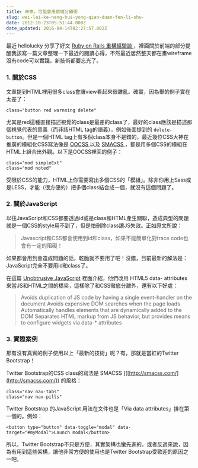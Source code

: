 ```yaml
---
title: 未來，可能會用前端分離術
slug: wei-lai-ke-neng-hui-yong-qian-duan-fen-li-shu-
date: 2012-10-23T05:51:44.000Z
date_updated: 2016-04-14T02:27:57.002Z
---
```


最近 hellolucky 分享了好文 [ Ruby on Rails 重構經驗談 ](http://blog.hellolucky.info/articles/ruby-on-rails-refactoring-experience-talk/) ，裡面關於前端的部分提醒我該寫一篇文章整理一下最近的閱讀心得，不然最近居然整天都在畫wireframe沒有code可以實踐，新技術都要忘光了。

### 1. 關於CSS

文章提到HTML裡用很多class會讓view看起來很雜亂。確實，因為舉的例子實在太差了：

    class="button red warnning delete"
    

尤其是red這種直接描述視覺的class是最差的class了，最好的class應該是描述那個視覺代表的意義（而非該HTML tag的語義），例如後面提到的 `delete-button`。但是一個HTML tag上有多個class本身不是錯的，最近幾位CSS大神在推廣的模組化CSS寫法像是 [ OOCSS ](http://oocss.org) 以及 [ SMACSS ](http://smacss.com/)，都是用多個CSS的模組在HTML上組合出外觀。以下是OOCSS裡面的例子：

    class="mod simpleExt"
    class="mod noted"
    

受限於CSS的能力，HTML上你需要寫出多個CSS的「模組」。除非你用上Sass或是LESS，才能（很方便的）把多個class結合成一個，就沒有這個問題了。

### 2. 關於JavaScript

以往JavaScript和CSS都要透過id或是class和HTML產生關聯，造成典型的問題就是一個CSS的style用不到了，但是怕刪除class讓JS失效。正如原文所說：

> Javascript和CSS都會使用到id和class，如果不能簡單化對trace code也會有一定的阻礙！

如果都會用到會造成問題的話，乾脆就不要用了吧！沒錯，目前最新的解法是：JavaScript完全不要用id和class了。

在這篇 [Unobtrusive JavaScript](http://blog.socialcast.com/unobtrusive-javascript-2/) 裡面介紹，他們改用 HTML5 data- attributes 來當JS和HTML之間的橋梁，這樣除了和CSS徹底分離外，還有以下好處：

> Avoids duplication of JS code by having a single event-handler on the document
>   Avoids expensive DOM searches when the page loads
>   Automatically handles elements that are dynamically added to the DOM
>   Separates HTML markup from JS behavior, but provides means to configure widgets via data-* attributes

### 3. 實際案例

那有沒有真實的例子使用以上「最新的技術」呢？有，那就是當紅的Twitter Bootstrap！

Twitter Bootstrap的CSS class的寫法是 SMACSS ]([http://smacss.com/](http://smacss.com/)) 的風格：

    class="nav nav-tabs"
    class="nav nav-pills"
    

Twitter Bootstrap 的JavaScript 用法在文件也是「Via data attributes」排在第一個的。例如：

    <button type="button" data-toggle="modal" data-target="#myModal">Launch modal</button>
    

所以，Twitter Bootstrap不只是方便，其實架構也蠻先進的。或者反過來說，因為有用到這些架構，讓他非常方便的使用也是Twitter Bootstrap受歡迎的原因之一吧。
